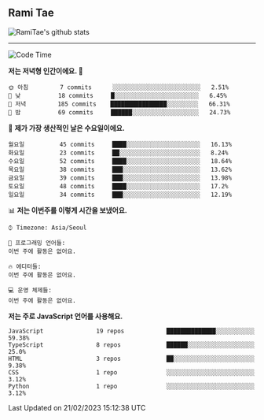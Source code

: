 ## Rami Tae

![RamiTae's github stats](https://github-readme-stats.vercel.app/api?username=RamiTae&show_icons=true&theme=tokyonight)

---
<!--START_SECTION:waka-->
![Code Time](http://img.shields.io/badge/Code%20Time-566%20hrs%2024%20mins-blue)

**저는 저녁형 인간이에요. 🦉** 

```text
🌞 아침         7 commits      ░░░░░░░░░░░░░░░░░░░░░░░░░   2.51% 
🌆 낮　         18 commits     █░░░░░░░░░░░░░░░░░░░░░░░░   6.45% 
🌃 저녁         185 commits    ████████████████░░░░░░░░░   66.31% 
🌙 밤　         69 commits     ██████░░░░░░░░░░░░░░░░░░░   24.73%

```
📅 **제가 가장 생산적인 날은 수요일이에요.** 

```text
월요일          45 commits     ████░░░░░░░░░░░░░░░░░░░░░   16.13% 
화요일          23 commits     ██░░░░░░░░░░░░░░░░░░░░░░░   8.24% 
수요일          52 commits     ████░░░░░░░░░░░░░░░░░░░░░   18.64% 
목요일          38 commits     ███░░░░░░░░░░░░░░░░░░░░░░   13.62% 
금요일          39 commits     ███░░░░░░░░░░░░░░░░░░░░░░   13.98% 
토요일          48 commits     ████░░░░░░░░░░░░░░░░░░░░░   17.2% 
일요일          34 commits     ███░░░░░░░░░░░░░░░░░░░░░░   12.19%

```


📊 **저는 이번주를 이렇게 시간을 보냈어요.** 

```text
⌚︎ Timezone: Asia/Seoul

💬 프로그래밍 언어들: 
이번 주에 활동은 없어요.

🔥 에디터들: 
이번 주에 활동은 없어요.

💻 운영 체제들: 
이번 주에 활동은 없어요.

```

**저는 주로 JavaScript 언어를 사용해요.** 

```text
JavaScript               19 repos            ██████████████░░░░░░░░░░░   59.38% 
TypeScript               8 repos             ██████░░░░░░░░░░░░░░░░░░░   25.0% 
HTML                     3 repos             ██░░░░░░░░░░░░░░░░░░░░░░░   9.38% 
CSS                      1 repo              ░░░░░░░░░░░░░░░░░░░░░░░░░   3.12% 
Python                   1 repo              ░░░░░░░░░░░░░░░░░░░░░░░░░   3.12%

```



 Last Updated on 21/02/2023 15:12:38 UTC
<!--END_SECTION:waka-->
